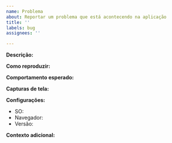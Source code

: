 ```yaml
---
name: Problema
about: Reportar um problema que está acontecendo na aplicação
title: ''
labels: bug
assignees: ''

---
```


**Descrição:**
<!-- Uma descrição concisa e clara sobre o problema. -->

**Como reproduzir:**
<!--
  Mostre o passo a passo para reproduzir o problema. Exemplo:
  1. Ir para ...
  2. Clicar em ...
  3. O problema é ...
-->

**Comportamento esperado:**
<!--
  Uma descrição concisa e clara sobre o que você esperava que acontecesse
  (o que deveria estar no lugar do problema?)
-->

**Capturas de tela:**
<!--   Se possível, adicione imagens e/ou vídeos que mostrem o problema -->

**Configurações:**
 - SO: <!-- Seu sistema operacional (ex.: Windows, Ubuntu, MacOS) -->
 - Navegador: <!-- Seu navegador web (ex.: Google Chrome, Mozilla Firefox, Microsoft Edge) -->
 - Versão: <!-- Versão do navegador (você pode obter acessando a aba "Sobre" ou "Configurações" do seu navegador. Ex.: 103.0.5060.134) -->

**Contexto adicional:**
<!-- Qualquer outra informação que você achar necessário adicionar -->
